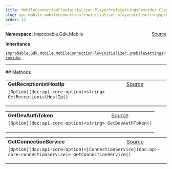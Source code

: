 ```yaml
---
title: MobileConnectionFlowInitializer.PlayerPrefsSettingsProvider Class
slug: api-mobile-mobileconnectionflowinitializer-playerprefssettingsprovider
order: 11
---
```


<p><b>Namespace:</b> Improbable.Gdk.Mobile<span style="float: right"><a href="https://www.github.com/spatialos/gdk-for-unity/blob/0.3.3/workers/unity/Packages/io.improbable.gdk.mobile/Utility/MobileConnectionFlowInitializer.cs/#L111">Source</a></span></p>



</p>
<p><b>Inheritance</b></p>

<code>[Improbable.Gdk.Mobile.MobileConnectionFlowInitializer.IMobileSettingsProvider](doc:api-mobile-mobileconnectionflowinitializer-imobilesettingsprovider)</code>











</p>
<hr style="width:100%; border-top-color:#d8d8d8" />
## Methods


</p>


<table class="io-api-doc">    <tr>        <td class="io-api-doc-name"><a id="getreceptionisthostip"></a><b>GetReceptionistHostIp</b></td>        <td class="io-api-doc-source"><a href="https://www.github.com/spatialos/gdk-for-unity/blob/0.3.3/workers/unity/Packages/io.improbable.gdk.mobile/Utility/MobileConnectionFlowInitializer.cs/#L113">Source</a></td>    </tr>    <tr>        <td class="io-api-doc-content" colspan="2"><code>[Option](doc:api-core-option)&lt;string&gt; GetReceptionistHostIp()</code></p></td>    </tr></table>
<table class="io-api-doc">    <tr>        <td class="io-api-doc-name"><a id="getdevauthtoken"></a><b>GetDevAuthToken</b></td>        <td class="io-api-doc-source"><a href="https://www.github.com/spatialos/gdk-for-unity/blob/0.3.3/workers/unity/Packages/io.improbable.gdk.mobile/Utility/MobileConnectionFlowInitializer.cs/#L120">Source</a></td>    </tr>    <tr>        <td class="io-api-doc-content" colspan="2"><code>[Option](doc:api-core-option)&lt;string&gt; GetDevAuthToken()</code></p></td>    </tr></table>
<table class="io-api-doc">    <tr>        <td class="io-api-doc-name"><a id="getconnectionservice"></a><b>GetConnectionService</b></td>        <td class="io-api-doc-source"><a href="https://www.github.com/spatialos/gdk-for-unity/blob/0.3.3/workers/unity/Packages/io.improbable.gdk.mobile/Utility/MobileConnectionFlowInitializer.cs/#L127">Source</a></td>    </tr>    <tr>        <td class="io-api-doc-content" colspan="2"><code>[Option](doc:api-core-option)&lt;[ConnectionService](doc:api-core-connectionservice)&gt; GetConnectionService()</code></p></td>    </tr></table>



